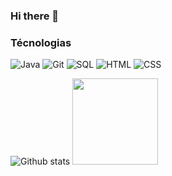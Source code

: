 ### Hi there 👋


### Técnologias
![Java](https://img.shields.io/badge/-Java-fff?&logo=Java&logoColor=007396) ![Git](https://img.shields.io/badge/-Git-fff?style=flat&logo=git) ![SQL](https://camo.githubusercontent.com/11378e2ce6a18fd4651126f90c4bb5f5e9860552dc17cff23f7190062bb731a0/68747470733a2f2f696d672e736869656c64732e696f2f62616467652f2d53514c2d6666663f7374796c653d666c6174266c6f676f3d4d6963726f736f66742d53514c2d536572766572266c6f676f436f6c6f723d626c7565) ![HTML](https://img.shields.io/badge/-HTML-fff?&logo=HTML5) ![CSS](https://img.shields.io/badge/-CSS-fff?&logo=CSS3&logoColor=blue) 

![Github stats](https://github-readme-stats.vercel.app/api?username=fernandohguedes&count_private=true&show_icons=true&theme=algolia&line_height=27)
<img height="137.3px" src="https://github-readme-stats.vercel.app/api/top-langs/?username=fernandohguedes&hide=html&hide_title=true&hide_border=true&layout=compact&langs_count=7&exclude_repo=comp426&text_color=000&icon_color=ffftheme=graywhite" />


<!--
**fernandohguedes/fernandohguedes** is a ✨ _special_ ✨ repository because its `README.md` (this file) appears on your GitHub profile.

Here are some ideas to get you started:

- 🔭 I’m currently working on ...
- 🌱 I’m currently learning ...
- 👯 I’m looking to collaborate on ...
- 🤔 I’m looking for help with ...
- 💬 Ask me about ...
- 📫 How to reach me: ...
- 😄 Pronouns: ...
- ⚡ Fun fact: ...
-->
